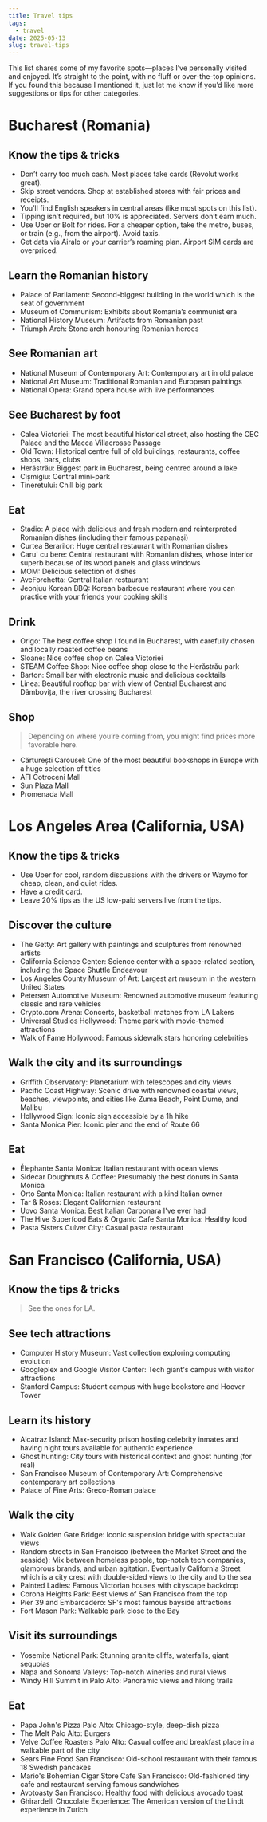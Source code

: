 ```yaml
---
title: Travel tips
tags:
  - travel
date: 2025-05-13
slug: travel-tips
---
```


This list shares some of my favorite spots—places I’ve personally visited and enjoyed. It’s straight to the point, with no fluff or over-the-top opinions. If you found this because I mentioned it, just let me know if you’d like more suggestions or tips for other categories.

# Bucharest (Romania)

## Know the tips & tricks

- Don’t carry too much cash. Most places take cards (Revolut works great).
- Skip street vendors. Shop at established stores with fair prices and receipts.
- You’ll find English speakers in central areas (like most spots on this list).
- Tipping isn’t required, but 10% is appreciated. Servers don’t earn much.
- Use Uber or Bolt for rides. For a cheaper option, take the metro, buses, or train (e.g., from the airport). Avoid taxis.
- Get data via Airalo or your carrier’s roaming plan. Airport SIM cards are overpriced.

## Learn the Romanian history

- Palace of Parliament: Second-biggest building in the world which is the seat of government
- Museum of Communism: Exhibits about Romania’s communist era
- National History Museum: Artifacts from Romanian past
- Triumph Arch: Stone arch honouring Romanian heroes

## See Romanian art

- National Museum of Contemporary Art: Contemporary art in old palace
- National Art Museum: Traditional Romanian and European paintings
- National Opera: Grand opera house with live performances

## See Bucharest by foot

- Calea Victoriei: The most beautiful historical street, also hosting the CEC Palace and the Macca Villacrosse Passage
- Old Town: Historical centre full of old buildings, restaurants, coffee shops, bars, clubs
- Herăstrău: Biggest park in Bucharest, being centred around a lake
- Cișmigiu: Central mini-park
- Tineretului: Chill big park

## Eat

- Stadio: A place with delicious and fresh modern and reinterpreted Romanian dishes (including their famous papanași)
- Curtea Berarilor: Huge central restaurant with Romanian dishes
- Caru' cu bere: Central restaurant with Romanian dishes, whose interior superb because of its wood panels and glass windows
- MOM: Delicious selection of dishes
- AveForchetta: Central Italian restaurant
- Jeonjuu Korean BBQ: Korean barbecue restaurant where you can practice with your friends your cooking skills

## Drink

- Origo: The best coffee shop I found in Bucharest, with carefully chosen and locally roasted coffee beans
- Sloane: Nice coffee shop on Calea Victoriei
- STEAM Coffee Shop: Nice coffee shop close to the Herăstrău park
- Barton: Small bar with electronic music and delicious cocktails
- Linea: Beautiful rooftop bar with view of Central Bucharest and Dâmbovița, the river crossing Bucharest

## Shop

> Depending on where you’re coming from, you might find prices more favorable here.

- Cărturești Carousel: One of the most beautiful bookshops in Europe with a huge selection of titles
- AFI Cotroceni Mall
- Sun Plaza Mall
- Promenada Mall

# Los Angeles Area (California, USA)

## Know the tips & tricks

- Use Uber for cool, random discussions with the drivers or Waymo for cheap, clean, and quiet rides.
- Have a credit card.
- Leave 20% tips as the US low-paid servers live from the tips.

## Discover the culture

- The Getty: Art gallery with paintings and sculptures from renowned artists
- California Science Center: Science center with a space-related section, including the Space Shuttle Endeavour
- Los Angeles County Museum of Art: Largest art museum in the western United States
- Petersen Automotive Museum: Renowned automotive museum featuring classic and rare vehicles
- Crypto.com Arena: Concerts, basketball matches from LA Lakers
- Universal Studios Hollywood: Theme park with movie-themed attractions
- Walk of Fame Hollywood: Famous sidewalk stars honoring celebrities

## Walk the city and its surroundings

- Griffith Observatory: Planetarium with telescopes and city views
- Pacific Coast Highway: Scenic drive with renowned coastal views, beaches, viewpoints, and cities like Zuma Beach, Point Dume, and Malibu
- Hollywood Sign: Iconic sign accessible by a 1h hike
- Santa Monica Pier: Iconic pier and the end of Route 66

## Eat

- Élephante Santa Monica: Italian restaurant with ocean views
- Sidecar Doughnuts & Coffee: Presumably the best donuts in Santa Monica
- Orto Santa Monica: Italian restaurant with a kind Italian owner
- Tar & Roses: Elegant Californian restaurant
- Uovo Santa Monica: Best Italian Carbonara I've ever had
- The Hive Superfood Eats & Organic Cafe Santa Monica: Healthy food
- Pasta Sisters Culver City: Casual pasta restaurant

# San Francisco (California, USA)

## Know the tips & tricks

> See the ones for LA.

## See tech attractions

- Computer History Museum: Vast collection exploring computing evolution
- Googleplex and Google Visitor Center: Tech giant's campus with visitor attractions
- Stanford Campus: Student campus with huge bookstore and Hoover Tower

## Learn its history

- Alcatraz Island: Max-security prison hosting celebrity inmates and having night tours available for authentic experience
- Ghost hunting: City tours with historical context and ghost hunting (for real)
- San Francisco Museum of Contemporary Art: Comprehensive contemporary art collections
- Palace of Fine Arts: Greco-Roman palace

## Walk the city

- Walk Golden Gate Bridge: Iconic suspension bridge with spectacular views
- Random streets in San Francisco (between the Market Street and the seaside): Mix between homeless people, top-notch tech companies, glamorous brands, and urban agitation. Eventually California Street which is a city crest with double-sided views to the city and to the sea
- Painted Ladies: Famous Victorian houses with cityscape backdrop
- Corona Heights Park: Best views of San Francisco from the top
- Pier 39 and Embarcadero: SF's most famous bayside attractions
- Fort Mason Park: Walkable park close to the Bay

## Visit its surroundings

- Yosemite National Park: Stunning granite cliffs, waterfalls, giant sequoias
- Napa and Sonoma Valleys: Top-notch wineries and rural views
- Windy Hill Summit in Palo Alto: Panoramic views and hiking trails

## Eat

- Papa John's Pizza Palo Alto: Chicago-style, deep-dish pizza
- The Melt Palo Alto: Burgers
- Velve Coffee Roasters Palo Alto: Casual coffee and breakfast place in a walkable part of the city
- Sears Fine Food San Francisco: Old-school restaurant with their famous 18 Swedish pancakes
- Mario's Bohemian Cigar Store Cafe San Francisco: Old-fashioned tiny cafe and restaurant serving famous sandwiches
- Avotoasty San Francisco: Healthy food with delicious avocado toast
- Ghirardelli Chocolate Experience: The American version of the Lindt experience in Zurich
